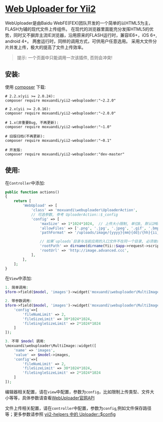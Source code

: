 [Web Uploader for Yii2](http://fex.baidu.com/webuploader/)
==================
WebUploader是由Baidu WebFE(FEX)团队开发的一个简单的以HTML5为主，FLASH为辅的现代文件上传组件。
在现代的浏览器里面能充分发挥HTML5的优势，同时又不摒弃主流IE浏览器，沿用原来的FLASH运行时，兼容IE6+，iOS 6+, android 4+。
两套运行时，同样的调用方式，可供用户任意选用。
采用大文件分片并发上传，极大的提高了文件上传效率。

> 提示: 一个页面中只能调用一次该插件, 否则会冲突!

安装:
------------
使用 [composer](http://getcomposer.org/download/) 下载:
```
# 2.2.x(yii >= 2.0.24):
composer require moxuandi/yii2-webuploader:"~2.2.0"

# 2.x(yii >= 2.0.16):
composer require moxuandi/yii2-webuploader:"~2.0.0"

# 1.x(非重要Bug, 不再更新):
composer require moxuandi/yii2-webuploader:"~1.0"

# 旧版归档(不再更新):
composer require moxuandi/yii2-webuploader:"~0.1"

# 开发版:
composer require moxuandi/yii2-webuploader:"dev-master"
```


使用:
-----
在`Controller`中添加:
```php
public function actions()
{
    return [
        'WebUpload' => [
            'class' => 'moxuandi\webuploader\UploaderAction',
            // 可选参数, 参考 UploaderAction::$_config
            'config' => [
                'maxSize' => 1*1024*1024,  // 上传大小限制, 单位B, 默认1MB, 注意修改服务器的大小限制
                'allowFiles' => ['.png', '.jpg', '.jpeg', '.gif', '.bmp'],  // 上传图片格式显示
                'pathFormat' => '/uploads/image/{yyyy}{mm}{dd}/{hh}{ii}{ss}_{rand:6}',  // 上传保存路径, 可以自定义保存路径和文件名格式

                // 如果`uploads`目录与当前应用的入口文件不在同一个目录, 必须做如下配置:
                'rootPath' => dirname(dirname(Yii::$app->request->scriptFile)),
                'rootUrl' => 'http://image.advanced.ccc',
            ],
        ],
    ];
}
```

在`View`中添加:
```php
1. 简单调用:
$form->field($model, 'images')->widget('moxuandi\webuploader\MultiImage');

2. 带参数调用:
$form->field($model, 'images')->widget('moxuandi\webuploader\MultiImage', [
    'config'=>[
        'fileNumLimit' => 2,
        'fileSizeLimit' => 30*1024*1024,
        'fileSingleSizeLimit' => 2*1024*1024
    ]
]);

3. 不带 $model 调用:
\moxuandi\webuploader\MultiImage::widget([
    'name' => 'images',
    'value' => $model->images,
    'config'=>[
        'fileNumLimit' => 2,
        'fileSizeLimit' => 30*1024*1024,
        'fileSingleSizeLimit' => 2*1024*1024
    ]
]);
```
编辑器相关配置，请在`view`中配置，参数为`config`，比如限制上传类型、文件大小等等，具体参数请查看[WebUploader官网API](http://fex.baidu.com/webuploader/doc/index.html)

文件上传相关配置，请在`controller`中配置，参数为`config`,例如文件保存路径等；更多参数请参照 [yii2-helpers 中的 Uploader::$config](https://github.com/moxuandi/yii2-helpers/blob/master/Uploader.php)
